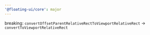 ```yaml
---
'@floating-ui/core': major
---
```


breaking: `convertOffsetParentRelativeRectToViewportRelativeRect` → `convertToViewportRelativeRect`
